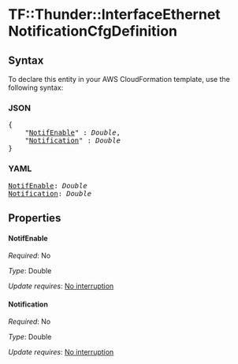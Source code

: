 # TF::Thunder::InterfaceEthernet NotificationCfgDefinition

## Syntax

To declare this entity in your AWS CloudFormation template, use the following syntax:

### JSON

<pre>
{
    "<a href="#notifenable" title="NotifEnable">NotifEnable</a>" : <i>Double</i>,
    "<a href="#notification" title="Notification">Notification</a>" : <i>Double</i>
}
</pre>

### YAML

<pre>
<a href="#notifenable" title="NotifEnable">NotifEnable</a>: <i>Double</i>
<a href="#notification" title="Notification">Notification</a>: <i>Double</i>
</pre>

## Properties

#### NotifEnable

_Required_: No

_Type_: Double

_Update requires_: [No interruption](https://docs.aws.amazon.com/AWSCloudFormation/latest/UserGuide/using-cfn-updating-stacks-update-behaviors.html#update-no-interrupt)

#### Notification

_Required_: No

_Type_: Double

_Update requires_: [No interruption](https://docs.aws.amazon.com/AWSCloudFormation/latest/UserGuide/using-cfn-updating-stacks-update-behaviors.html#update-no-interrupt)

